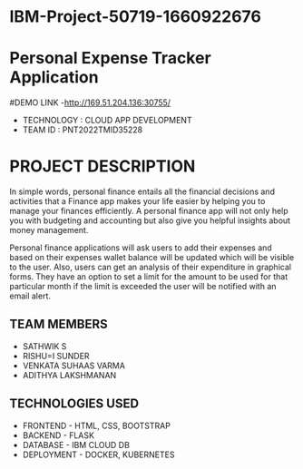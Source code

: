 # IBM-Project-50719-1660922676
# Personal Expense Tracker Application

#DEMO LINK -http://169.51.204.136:30755/

- TECHNOLOGY : CLOUD APP DEVELOPMENT
- TEAM ID     : PNT2022TMID35228

# PROJECT DESCRIPTION

In simple words, personal finance entails all the financial decisions and activities that a Finance app makes your life easier by helping you to manage your finances efficiently. A personal finance app will not only help you with budgeting and accounting but also give you helpful insights about money management.

Personal finance applications will ask users to add their expenses and based on their expenses wallet balance will be updated which will be visible to the user.  Also, users can get an analysis of their expenditure in graphical forms. They have an option to set a limit for the amount to be used for that particular month if the limit is exceeded the user will be notified with an email alert.


## TEAM MEMBERS

- SATHWIK S
- RISHU=I SUNDER
- VENKATA SUHAAS VARMA
- ADITHYA LAKSHMANAN

## TECHNOLOGIES USED

- FRONTEND - HTML, CSS, BOOTSTRAP
- BACKEND - FLASK
- DATABASE - IBM CLOUD DB
- DEPLOYMENT - DOCKER, KUBERNETES




